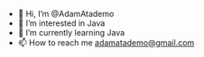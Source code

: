 - 👋 Hi, I’m @AdamAtademo
- 👀 I’m interested in  Java
- 🌱 I’m currently learning  Java
- 📫 How to reach me adamatademo@gmail.com

<!---
AdamAtademo/AdamAtademo is a ✨ special ✨ repository because its `README.md` (this file) appears on your GitHub profile.
You can click the Preview link to take a look at your changes.
--->
